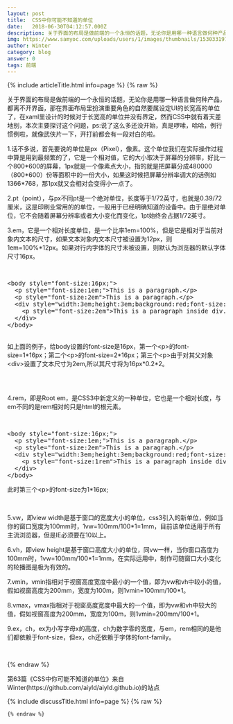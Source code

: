 ```yaml
---
layout: post
title:  CSS中你可能不知道的单位
date:   2018-06-30T04:12:57.000Z
description: 关于界面的布局是做前端的一个永恒的话题，无论你是用哪一种语言做何种产品，都离不开界面，那在界面布局里扮演重要角色的自然要属设定UI的长宽高的单位了，在xaml里...
img: https://www.samyoc.com/uploads/users/1/images/thumbnails/1530331970583.jpg
author: Winter
category: blog
answer: 0
tags: 前端
---
```

<div class="article-root">
  <div class="article">
    {% include articleTitle.html info=page %}
    {% raw %}
    <div class="article-content"><p>关于界面的布局是做前端的一个永恒的话题，无论你是用哪一种语言做何种产品，都离不开界面，那在界面布局里扮演重要角色的自然要属设定UI的长宽高的单位了，在xaml里设计的时候对于长宽高的单位并没有界定，然而CSS中就有着天差地别，本次主要探讨这个问题，ps:说了这么多还没开始，真是啰嗦，哈哈，例行惯例啦，就像武侠片一下，开打前都会有一段对白的啦。</p>

<p>1.话不多说，首先要说的单位是px（Pixel），像素。这个单位我们在实际操作过程中算是用到最频繁的了，它是一个相对值，它的大小取决于屏幕的分辨率，好比一个800*600的屏幕，1px就是一个像素点大小，指的就是把屏幕分成480000（800*600）份等面积中的一份大小，如果这时候把屏幕分辨率调大的话例如1366*768，那1px就又会相对会变得小一点了。</p>

<p>2.pt（point），与px不同pt是一个绝对单位，长度等于1/72英寸，也就是0.39/72厘米，这是印刷业常用的的单位，一般用于已经明确知道的设备中。由于是绝对单位，它不会随着屏幕分辨率或者大小变化而变化，1pt始终会占据1/72英寸。</p>

<p>3.em，它是一个相对长度单位，是一个比率1em=100%，但是它是相对于当前对象内文本的尺寸，如果文本对象内文本尺寸被设置为12px，则1em=100%*12px。如果对行内字体的尺寸未被设置，则默认为浏览器的默认字体尺寸16px。</p>

<p>&nbsp;</p>

<pre>
&lt;body style=&quot;font-size:16px;&quot;&gt;
  &lt;p style=&quot;font-size:1em;&quot;&gt;This is a paragraph.&lt;/p&gt;
  &lt;p style=&quot;font-size:2em&quot;&gt;This is a paragraph.&lt;/p&gt;
  &lt;div style=&quot;width:3em;height:3em;background:red;font-size:0.2em&quot;&gt;
    &lt;p style=&quot;font-size:2em&quot;&gt;This is a paragraph inside div.&lt;/p&gt;
  &lt;/div&gt;  
&lt;/body&gt;</pre>

<p><br />
如上面的例子，给body设置的font-size是16px，第一个&lt;p&gt;的font-size=1*16px；第二个&lt;p&gt;的font-size=2*16px；第三个&lt;p&gt;由于对其父对象&lt;div&gt;设置了文本尺寸为2em,所以其尺寸将为16px*0.2*2。</p>

<p>&nbsp;</p>

<p><img alt="" src="http://img.blog.csdn.net/20160322141137887?watermark/2/text/aHR0cDovL2Jsb2cuY3Nkbi5uZXQv/font/5a6L5L2T/fontsize/400/fill/I0JBQkFCMA==/dissolve/70/gravity/Center" style="box-sizing:border-box; margin:0px; max-width:100%" /></p>

<p>4.rem，即是Root em，是CSS3中新定义的一种单位，它也是一个相对长度，与em不同的是rem相对的只是html的根元素。</p>

<p>&nbsp;</p>

<pre>
&lt;body style=&quot;font-size:16px;&quot;&gt;
  &lt;p style=&quot;font-size:1em;&quot;&gt;This is a paragraph.&lt;/p&gt;
  &lt;p style=&quot;font-size:2em&quot;&gt;This is a paragraph.&lt;/p&gt;
  &lt;div style=&quot;width:3em;height:3em;background:red;font-size:0.2em&quot;&gt;
    &lt;p style=&quot;font-size:1rem&quot;&gt;This is a paragraph inside div.&lt;/p&gt;
  &lt;/div&gt;  
&lt;/body&gt;</pre>

<p>此时第三个&lt;p&gt;的font-size为1*16px;</p>

<p>&nbsp;</p>

<p>5.vw，即view width是基于窗口的宽度大小的单位，css3引入的新单位，例如当你的窗口宽度为100mm时，1vw=100mm/100*1=1mm，目前该单位适用于所有主流浏览器，但是IE必须要在10以上。</p>

<p>6.vh，即view height是基于窗口高度大小的单位，同vw一样，当你窗口高度为100mm时，1vw=100mm/100*1=1mm，在实际运用中，制作可随窗口大小变化的轮播图是极为有效的。</p>

<p>7.vmin，vmin指相对于视窗高度宽度中最小的一个值，即为vw和vh中较小的值，假如视窗高度为200mm，宽度为100m，则1vmin=100mm/100*1。</p>

<p>8.vmax，vmax指相对于视窗高度宽度中最大的一个值，即为vw和vh中较大的值，假如视窗高度为200mm，宽度为100m，则1vmin=200mm/100*1。</p>

<p>9.ex，ch，ex为小写字母x的高度，ch为数字零的宽度，与em，rem相同的是他们都依赖于font-size，但ex，ch还依赖于字体的font-family。</p>

<p><img alt="" src="http://img.blog.csdn.net/20160322150339534?watermark/2/text/aHR0cDovL2Jsb2cuY3Nkbi5uZXQv/font/5a6L5L2T/fontsize/400/fill/I0JBQkFCMA==/dissolve/70/gravity/Center" style="box-sizing:border-box; margin:0px; max-width:100%" /><br />
&nbsp;</p>
</div>
    {% endraw %}
  </div>
  <p class="winter_mark">第63篇《CSS中你可能不知道的单位》来自Winter(https://github.com/aiyld/aiyld.github.io)的站点</p>
  <div class="discuss-wrapper">
    {% include discussTitle.html info=page %}
    {% raw %}
    
    {% endraw %}
  </div>
<div>
